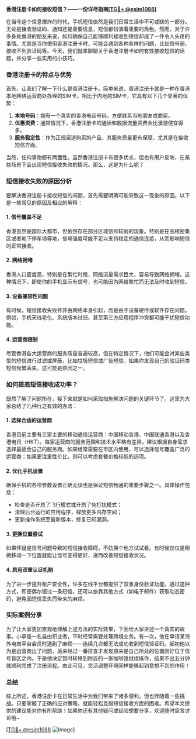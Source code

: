 **香港注册卡如何接收短信？——一份详尽指南[[TG💪+ @esim1088](https://t.me/s/esim1088)]**

在当今这个信息爆炸的时代，手机短信依然是我们日常生活中不可或缺的一部分。无论是接收验证码、通知还是重要信息，短信都扮演着重要的角色。然而，对于许多身处香港的朋友来说，如何确保自己能够顺利接收到短信却成了一件令人头疼的事情。尤其是当你使用香港注册卡时，可能会遇到各种各样的问题，比如信号弱、接收不到验证码等。今天，我们就来聊聊关于香港注册卡如何有效接收短信的话题，并分享一些实用的小技巧。

### 香港注册卡的特点与优势

首先，让我们了解一下什么是香港注册卡。简单来说，香港注册卡就是一种在香港本地网络运营商处办理的SIM卡。相比于内地的SIM卡，它具有以下几个显著的优势：

1. **本地号码**：拥有一个真实的香港电话号码，方便联系当地朋友或商家。
2. **优惠资费**：通常情况下，香港注册卡的通话和数据流量资费会比漫游便宜得多。
3. **服务稳定性**：作为正规渠道购买的产品，其服务质量更有保障，尤其是在接收短信方面。

当然，任何事物都有两面性。虽然香港注册卡有很多优点，但也有用户反映，在某些场景下会出现短信接收失败的情况。那么，这是为什么呢？

### 短信接收失败的原因分析

要解决香港注册卡接收短信的问题，首先需要明确可能导致这一现象的原因。以下是一些常见的原因及相应的解释：

#### 1. **信号覆盖不足**
香港虽然是国际大都市，但依然存在部分区域信号较弱的现象。特别是在高楼密集区或者地下停车场等地，信号强度可能不足以支持稳定的通信连接，从而影响短信的正常接收。

#### 2. **网络拥堵**
香港人口密度高，特别是在繁忙时段，网络流量需求巨大，容易导致网络拥堵。这种情况下，即使你的手机显示有信号，也可能因为网络繁忙而无法及时收到短信。

#### 3. **设备兼容性问题**
有时候，短信接收失败并非由网络本身引起，而是由于设备硬件或软件存在问题。例如，手机天线老化、系统版本过旧、甚至第三方应用程序冲突都可能干扰短信功能。

#### 4. **运营商限制**
尽管香港各大运营商的服务质量普遍较高，但在特定情况下，他们可能会对某些类型的短信进行过滤或屏蔽，比如垃圾短信或广告短信。如果你发现自己的验证码类短信频繁丢失，这可能是原因之一。

### 如何提高短信接收成功率？

既然了解了问题所在，接下来就是如何采取措施解决问题的关键环节了。这里为大家总结了几种行之有效的办法：

#### 1. **选择合适的运营商**
香港目前主要有三家主要的移动通信运营商：中国移动香港、中国联通香港以及香港电讯（HKT）。每家运营商的服务范围和技术水平略有差异，建议根据自身需求选择最适合自己的服务商。如果经常需要在市区内使用，可以选择信号覆盖广泛的运营商；如果更注重性价比，则可以考虑套餐价格较低的选项。

#### 2. **优化手机设置**
确保手机的各项参数设置正确无误也是保证短信畅通的重要步骤之一。具体操作包括：
- 检查是否开启了飞行模式或开启了免打扰模式；
- 清理后台运行的应用程序，释放更多内存空间；
- 更新操作系统至最新版本，修复已知漏洞。

#### 3. **更换位置尝试**
如果怀疑是信号问题导致的短信接收障碍，不妨换个地方试试看。有时候仅仅是稍微移动一下位置就能让信号变得更好，进而改善短信接收状况。

#### 4. **启用双重认证机制**
为了进一步提升账户安全性，许多在线平台都提供了双重身份验证功能。通过这种方式，即便偶尔错过一条短信，还可以依靠其他方式（如电子邮件）获取动态密码，避免因短信丢失而带来的麻烦。

### 实际案例分享

为了让大家更加直观地理解上述方法的实际效果，下面给大家讲述一个真实的故事。小李是一名自由职业者，平时经常需要处理跨境业务。有一次，他在申请某海外电商平台会员时遇到了麻烦——连续几次都无法成功收到短信验证码。起初他以为是运营商出了问题，后来经过一番排查才发现原来是自己所处的位置刚好位于信号盲区之内。于是他决定暂时转移到附近的一家咖啡馆继续操作，结果不出五分钟就顺利完成了注册流程。由此可见，灵活调整环境同样能够起到意想不到的作用！

### 总结

综上所述，香港注册卡在日常生活中为我们带来了诸多便利，但也伴随着一些挑战。只要掌握了正确的应对策略，就能轻松克服短信接收方面的困难。希望本文提供的建议能对你有所帮助！如果你还有其他疑问或经验想要分享，欢迎随时留言讨论哦~

[[TG💪+ @esim1088](https://t.me/s/esim1088) ![Image](https://i.postimg.cc/4NQfJmqS/Snipaste-2025-05-13-00-14-12.png)]